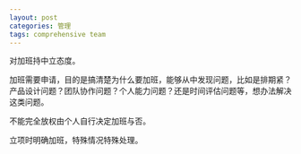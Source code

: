 ```yaml
---
layout: post
categories: 管理
tags: comprehensive team
---
```


对加班持中立态度。

加班需要申请，目的是搞清楚为什么要加班，能够从中发现问题，比如是排期紧？产品设计问题？团队协作问题？个人能力问题？还是时间评估问题等，想办法解决这类问题。

不能完全放权由个人自行决定加班与否。

立项时明确加班，特殊情况特殊处理。

